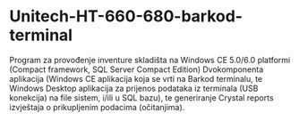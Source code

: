 # Unitech-HT-660-680-barkod-terminal
Program za provođenje inventure skladišta na Windows CE 5.0/6.0 platformi (Compact framework, SQL Server Compact Edition)
Dvokomponenta aplikacija (Windows CE aplikacija koja se vrti na Barkod terminalu, te Windows Desktop aplikacija za prijenos
podataka iz terminala (USB konekcija) na file sistem, i/ili u SQL bazu), te generiranje Crystal reports izvještaja o prikupljenim
podacima (očitanjima).
